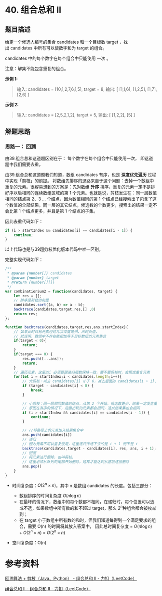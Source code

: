 # 40. 组合总和 II  
## 题目描述  
给定一个候选人编号的集合 candidates 和一个目标数 target ，找出 candidates 中所有可以使数字和为 target 的组合。  

candidates 中的每个数字在每个组合中只能使用 一次 。  

注意：解集不能包含重复的组合。   

**示例 1:**
> 输入: candidates = [10,1,2,7,6,1,5], target = 8,
> 输出:
> [
> [1,1,6],
> [1,2,5],
> [1,7],
> [2,6]
> ]

**示例 2:**
> 输入: candidates = [2,5,2,1,2], target = 5,
> 输出:
> [
> [1,2,2],
> [5]
> ]   

## 解题思路  
### 思路一： 回溯 
由39.组合总和这道题区别在于： 每个数字在每个组合中只能使用一次， 即这道题中我们需要去重。    

由39.组合总和这道题我们知道，数组 candidates 有序，也是 **深度优先遍历** 过程中实现「剪枝」的前提。
将数组先排序的思路来自于这个问题：去掉一个数组中重复的元素。很容易想到的方案是：先对数组 **升序** 排序，重复的元素一定不是排好序以后相同的连续数组区域的第 1 个元素。也就是说，剪枝发生在：同一层数值相同的结点第 2、3 ... 个结点，因为数值相同的第 1 个结点已经搜索出了包含了这个数值的全部结果，同一层的其它结点，候选数的个数更少，搜索出的结果一定不会比第 1 个结点更多，并且是第 1 个结点的子集。   

因此去重代码如下：  
```javascript
if (i > startIndex && candidates[i] == candidates[i - 1]) {
    continue;
}
```
以上代码也是与39题剪枝优化版本代码中唯一区别。  

完整实现代码如下：  
```javascript
/**
 * @param {number[]} candidates
 * @param {number} target
 * @return {number[][]}
 */
var combinationSum2 = function(candidates, target) {
    let res = [];
    // 排序是剪枝的前提
    candidates.sort((a, b) => a - b);
    backtrace(candidates,target,res,[] ,0)
    return res;
};

function backtrace(candidates,target,res,ans,startIndex){
    // 如果此时目标元素经过几次深度递归，出现负值，
    // 就说明，数组中不存在能相加等于目标数组的元素集合
    if(target < 0){
        return;
    }
    if(target === 0) {
        res.push([...ans]);
        return;
    }
    // 遍历元素，这里的i 必须要跟递归层数保持一致，要不要剪枝时，会照成重复元素
    for(let i = startIndex;i < candidates.length;i++){ 
        // 大剪枝：减去 candidates[i] 小于 0，减去后面的 candidates[i + 1]、candidates[i + 2] 肯定也小于 0，因此用 break
        if (target - candidates[i] < 0) {
            break;
        }

        // 小剪枝：同一层相同数值的结点，从第 2 个开始，候选数更少，结果一定发生重复，因此跳过，用 continue
        // 原因在有序的情况下，后面出现的元素都会相同，造成结果集也会相同
        if (i > startIndex && candidates[i] == candidates[i - 1]) {
            continue;
        } 

        // //将路径上的元素加入结果集合中
        ans.push(candidates[i])
        // 递归
        // 因为元素不可以重复使用，这里递归传递下去的是 i + 1 而不是 i
        backtrace(candidates,target - candidates[i], res, ans, i + 1);
        // 回溯
        // 将元素进行删除，也叫剪枝，
        // 这里必须从队列的尾部开始删除，这样才能达到从底层逐层删除
        ans.pop()
    }
}
```
- 时间复杂度：$O(2^n \times n)$，其中 n 是数组  candidates 的长度。包括三部分： 
    - 数组排序的时间复杂度 $O(n \log n)$  
    - 在最坏的情况下，数组中的每个数都不相同，在递归时，每个位置可以选或不选，如果数组中所有数的和不超过  target，那么 $2^n$种组合都会被枚举到；  
    - 在  target 小于数组中所有数的和时，但我们知道每得到一个满足要求的组合，需要 O(n) 的时间将其放入答案中， 
因此总时间复杂度 = $O(n \log n) + O(2^n \times n)$ = $O(2^n \times n)$   

- 空间复杂度：O(n) 

# 参考资料
[回溯算法 + 剪枝（Java、Python） - 组合总和 II - 力扣（LeetCode）](https://leetcode.cn/problems/combination-sum-ii/solution/hui-su-suan-fa-jian-zhi-python-dai-ma-java-dai-m-3/)  

[组合总和 II - 组合总和 II - 力扣（LeetCode）](https://leetcode.cn/problems/combination-sum-ii/solution/zu-he-zong-he-ii-by-leetcode-solution/)  